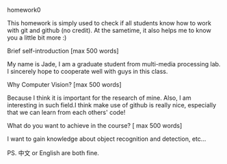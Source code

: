 homework0

This homework is simply used to check if all students know how to work with git and github (no credit). At the sametime, it also helps me to know you a little bit more :)

Brief self-introduction [max 500 words]

My name is Jade, I am a graduate student from multi-media processing lab. I sincerely hope to cooperate well with guys in this class.

Why Computer Vision? [max 500 words]

Because I think it is important for the research of mine. Also, I am interesting in such field.I think make use of github is really nice, especially that we can learn from each others' code!

What do you want to achieve in the course? [ max 500 words]

I want to gain knowledge about object recognition and detection, etc...

PS. 中文 or English are both fine.
